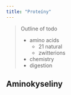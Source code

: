 ```yaml
---
title: "Proteíny"
---
```


> Outline of todo
> - amino acids
> 	- 21 natural
> 	- zwitterions
> - chemistry
> - digestion

## Aminokyseliny